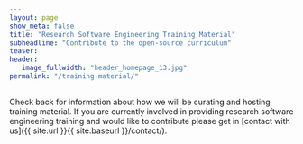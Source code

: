 ```yaml
---
layout: page
show_meta: false
title: "Research Software Engineering Training Material"
subheadline: "Contribute to the open-source curriculum"
teaser:
header:
   image_fullwidth: "header_homepage_13.jpg"
permalink: "/training-material/"
---
```


Check back for information about how we will be curating and hosting training material.
If you are currently involved in providing research software engineering training and would like to contribute please get in [contact with us]({{ site.url }}{{ site.baseurl }}/contact/).
